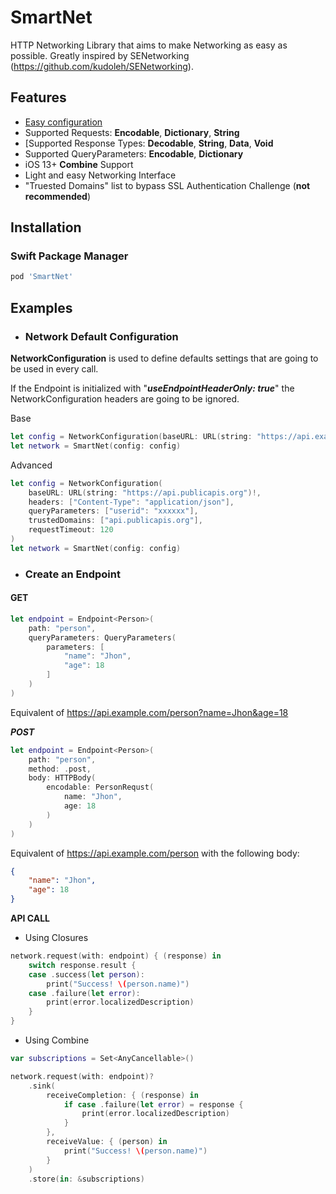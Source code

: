 # SmartNet
HTTP Networking Library that aims to make Networking as easy as possible.
Greatly inspired by SENetworking (https://github.com/kudoleh/SENetworking).

## Features

- [Easy configuration](#network-configuration)
- Supported Requests:  **Encodable**, **Dictionary**, **String**
- [Supported Response Types: **Decodable**, **String**, **Data**, **Void**
- Supported QueryParameters: **Encodable**, **Dictionary**
- iOS 13+ **Combine** Support
- Light and easy Networking Interface
- "Truested Domains" list to bypass SSL Authentication Challenge (**not recommended**)

## Installation

### Swift Package Manager

```ruby
pod 'SmartNet'
```

## Examples

- ### Network Default Configuration

**NetworkConfiguration** is used to define defaults settings that are going to be used in every call. 

If the Endpoint is initialized with "***useEndpointHeaderOnly: true***" the NetworkConfiguration headers are going to be ignored.

Base
```swift
let config = NetworkConfiguration(baseURL: URL(string: "https://api.example.com")!)
let network = SmartNet(config: config)
```

Advanced
```swift
let config = NetworkConfiguration(
    baseURL: URL(string: "https://api.publicapis.org")!,
    headers: ["Content-Type": "application/json"],
    queryParameters: ["userid": "xxxxxx"],
    trustedDomains: ["api.publicapis.org"],
    requestTimeout: 120
)
let network = SmartNet(config: config)
```

- ### Create an Endpoint

#### GET

```swift
let endpoint = Endpoint<Person>(
    path: "person",
    queryParameters: QueryParameters(
        parameters: [
            "name": "Jhon", 
            "age": 18
        ]
    )
)
```
Equivalent of https://api.example.com/person?name=Jhon&age=18


***POST***
```swift
let endpoint = Endpoint<Person>(
    path: "person",
    method: .post,
    body: HTTPBody(
        encodable: PersonRequst(
            name: "Jhon",
            age: 18
        )
    )
)
```
Equivalent of https://api.example.com/person with the following body:

```json
{
    "name": "Jhon",
    "age": 18
}
```

**API CALL**

- Using Closures

```swift
network.request(with: endpoint) { (response) in
    switch response.result {
    case .success(let person):
        print("Success! \(person.name)")
    case .failure(let error):
        print(error.localizedDescription)
    }
}
```

- Using Combine

```swift
var subscriptions = Set<AnyCancellable>()

network.request(with: endpoint)?
    .sink(
        receiveCompletion: { (response) in
            if case .failure(let error) = response {
                print(error.localizedDescription)
            }
        },
        receiveValue: { (person) in
            print("Success! \(person.name)")
        }
    )
    .store(in: &subscriptions)
```
